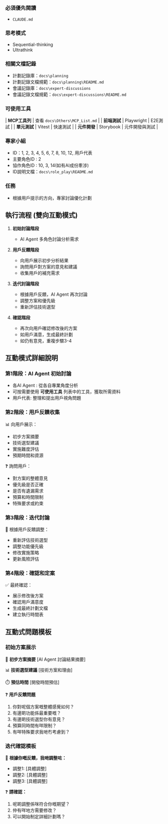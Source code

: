 ### 必須優先閱讀
- `CLAUDE.md`

### 思考模式
- Sequential-thinking
- Ultrathink

### 相關文檔記錄
- 計劃記錄庫：`docs\planning`
- 計劃記錄文檔規範：`docs\planning\README.md`
- 會議記錄庫：`docs\expert-discussions`
- 會議記錄文檔規範：`docs\expert-discussions\README.md`

### 可使用工具
| **MCP工具列** | 查看 `docs\Others\MCP_List.md` |
| **前端測試** | Playwright | E2E測試 |
| **單元測試** | Vitest | 快速測試 |
| **元件開發** | Storybook | 元件開發與測試 |

### 專家小組
- ID：1, 2, 3, 4, 5, 6, 7, 8, 10, 12, 用戶代表
- 主要角色ID : 2
- 協作角色ID : 10, 3, 14(如有AI成份牽涉)
- ID說明文檔：`docs\role_play\README.md`

### 任務
- 根據用戶提示的方向，專家討論優化計劃

## 執行流程 (雙向互動模式)
1. **初始討論階段**
   - AI Agent 多角色討論分析需求

2. **用戶反饋階段**
   - 向用戶展示初步分析結果
   - 詢問用戶對方案的意見和建議
   - 收集用戶的補充需求

3. **迭代討論階段**
   - 根據用戶反饋，AI Agent 再次討論
   - 調整方案和優先級
   - 重新評估技術選型

4. **確認階段**
   - 再次向用戶確認修改後的方案
   - 如用戶滿意，生成最終計劃
   - 如仍有意見，重複步驟3-4

## 互動模式詳細說明

### 第1階段：AI Agent 初始討論
- 各AI Agent : 從各自專業角度分析
- 可按需要使用 **可使用工具** 列表中的工具，獲取所需資料
- 用戶代表: 整理和提出用戶視角問題

### 第2階段：用戶反饋收集
📊 向用戶展示：
- 初步方案摘要
- 技術選型建議
- 實施難度評估
- 預期時間和資源

❓ 詢問用戶：
- 對方案的整體意見
- 優先級是否正確
- 是否有遺漏需求
- 預算和時間限制
- 特殊要求或約束

### 第3階段：迭代討論
🔄 根據用戶反饋調整：
- 重新評估技術選型
- 調整功能優先級
- 修改實施策略
- 更新風險評估

### 第4階段：確認和定案
✅ 最終確認：
- 展示修改後方案
- 確認用戶滿意度
- 生成最終計劃文檔
- 建立執行時間表

## 互動式問題模板

### 初始方案展示
🎯 **初步方案摘要**
[AI Agent 討論結果摘要]

📊 **技術選型建議**
[技術方案和理由]

⏱️ **預估時間**
[開發時間預估]

❓ **用戶反饋問題**
1. 你對呢個方案嘅整體感覺如何？
2. 有邊啲功能係最重要嘅？
3. 有邊啲技術選型你有意見？
4. 預算同時間有咩限制？
5. 有咩特殊要求我哋冇考慮到？

### 迭代確認模板
🔄 **根據你嘅反饋，我哋調整咗：**
- 調整1: [具體調整]
- 調整2: [具體調整]
- 調整3: [具體調整]

❓ **請確認：**
1. 呢啲調整係咪符合你嘅期望？
2. 仲有咩地方需要修改？
3. 可以開始制定詳細計劃嗎？